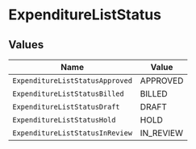 # ExpenditureListStatus


## Values

| Name                            | Value                           |
| ------------------------------- | ------------------------------- |
| `ExpenditureListStatusApproved` | APPROVED                        |
| `ExpenditureListStatusBilled`   | BILLED                          |
| `ExpenditureListStatusDraft`    | DRAFT                           |
| `ExpenditureListStatusHold`     | HOLD                            |
| `ExpenditureListStatusInReview` | IN_REVIEW                       |